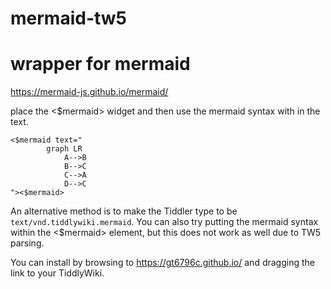 # mermaid-tw5

# wrapper for mermaid
https://mermaid-js.github.io/mermaid/

place the <$mermaid> widget and then use the mermaid syntax with in the text.

~~~~
<$mermaid text="
        graph LR
            A-->B
            B-->C
            C-->A
            D-->C
"><$mermaid>
~~~~


An alternative method is to make the Tiddler type to be ``text/vnd.tiddlywiki.mermaid``.
You can also try putting the mermaid syntax within the <$mermaid> element, but this does not work as well due to TW5 parsing.

You can install by browsing to https://gt6796c.github.io/ and dragging the link to your TiddlyWiki.
